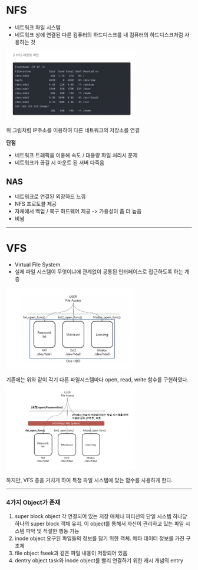 # NFS
- 네트워크 파일 시스템
- 네트워크 상에 연결된 다른 컴퓨터의 하드디스크를 내 컴퓨터의 하드디스크처럼 사용하는 것

<img width="350" src="./img/NFS VFS 1.png">

위 그림처럼 IP주소를 이용하여 다른 네트워크의 저장소를 연결

**단점**
- 네트워크 트래픽을 이용해 속도 / 대용량 파일 처리시 문제
- 네트워크가 끊길 시 마운트 된 서버 다죽음



## NAS
- 네트워크로 연결된 외장하드 느낌
- NFS 프로토콜 제공
- 자체에서 백업 / 복구 하드웨어 제공 -> 가용성이 좀 더 높음
- 비쌈

***

# VFS
- Virtual File System
- 실제 파일 시스템이 무엇이냐에 관계없이 공통된 인터페이스로 접근하도록 하는 계층

<img width="350" src="./img/NFS VFS 2.png">

기존에는 위와 같이 각기 다른 파일시스템마다 open, read, write 함수를 구현하였다.

<img width="350" src="./img/NFS VFS 3.png">

하지만, VFS 층을 거치게 하여 특정 파일 시스템에 맞는 함수를 사용하게 한다.
***

### 4가지 Object가 존재
1. super block object
	 각 연결되어 있는 저장 매체나 파티션의 단일 시스템 하나당 하나의 super block 객체 유지.
	 이 object를 통해서 자신이 관리하고 있는 파일 시스템 파악 및 적절한 행동 가능
2. inode object
	요구된 파일들의 정보를 담기 위한 객체. 메타 데이터 정보를 가진 구조체
3. file object
	fseek과 같은 파일 내용이 저장되어 있음
4. dentry object
	task와 inode object를 빨리 연결하기 위한 캐시 개념의 entry